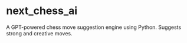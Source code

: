 # next_chess_ai
A GPT-powered chess move suggestion engine using Python. Suggests strong and creative moves.
